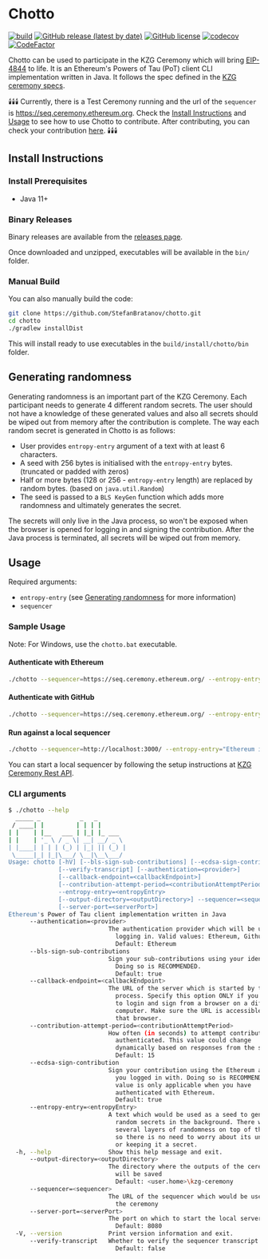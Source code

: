 # Chotto

[![build](https://github.com/StefanBratanov/chotto/actions/workflows/build.yml/badge.svg)](https://github.com/StefanBratanov/chotto/actions/workflows/build.yml)
[![GitHub release (latest by date)](https://img.shields.io/github/v/release/StefanBratanov/chotto)](https://github.com/StefanBratanov/chotto/releases/latest)
[![GitHub license](https://img.shields.io/github/license/StefanBratanov/chotto.svg)](https://github.com/StefanBratanov/chotto/blob/master/LICENSE)
[![codecov](https://codecov.io/github/StefanBratanov/chotto/branch/master/graph/badge.svg?token=9WEPEA6GA7)](https://codecov.io/github/StefanBratanov/chotto)
[![CodeFactor](https://www.codefactor.io/repository/github/stefanbratanov/chotto/badge)](https://www.codefactor.io/repository/github/stefanbratanov/chotto)

Chotto can be used to participate in the KZG Ceremony which will
bring [EIP-4844](https://www.eip4844.com/) to life. It is an Ethereum's Powers of Tau
(PoT) client CLI implementation written in Java. It follows the spec defined in
the [KZG ceremony specs](https://github.com/ethereum/kzg-ceremony-specs).

🕯️🕯️🕯️ Currently, there is a Test Ceremony running and the url of the `sequencer`
is https://seq.ceremony.ethereum.org. Check
the [Install Instructions](#install-instructions) and [Usage](#usage) to see how to use Chotto
to contribute. After contributing, you can check your
contribution [here](https://ceremony.ethereum.org/#/record). 🕯️🕯️🕯️

## Install Instructions

### Install Prerequisites

- Java 11+

### Binary Releases

Binary releases are available from
the [releases page](https://github.com/StefanBratanov/chotto/releases).

Once downloaded and unzipped, executables will be available in the `bin/` folder.

### Manual Build

You can also manually build the code:

```bash
git clone https://github.com/StefanBratanov/chotto.git
cd chotto
./gradlew installDist
```

This will install ready to use executables in the `build/install/chotto/bin` folder.

## Generating randomness

Generating randomness is an important part of the KZG Ceremony. Each participant needs to generate 4
different random secrets. The user should not have a knowledge of these generated values and also
all secrets should be wiped out from memory after the contribution is complete. The way each random
secret is generated in Chotto is as follows:

* User provides `entropy-entry` argument of a text with at least 6 characters.
* A seed with 256 bytes is initialised with the `entropy-entry` bytes. (truncated or padded with
  zeros)
* Half or more bytes (128 or 256 - `entropy-entry` length) are replaced by random bytes. (based on
  `java.util.Random`)
* The seed is passed to a `BLS KeyGen` function which adds more randomness and ultimately generates
  the secret.

The secrets will only live in the Java process, so won't be exposed when the browser is opened for
logging in and signing the contribution. After the
Java process is terminated, all secrets will be wiped out from memory.

## Usage

Required arguments:

* `entropy-entry` (see [Generating randomness](#generating-randomness) for more information)
* `sequencer`

### Sample Usage

Note: For Windows, use the `chotto.bat` executable.

#### Authenticate with Ethereum

```bash
./chotto --sequencer=https://seq.ceremony.ethereum.org/ --entropy-entry="Ethereum is awesome"
```

#### Authenticate with GitHub

```bash
./chotto --sequencer=https://seq.ceremony.ethereum.org/ --entropy-entry="Ethereum is awesome" --authentication=github
```

#### Run against a local sequencer

```bash
./chotto --sequencer=http://localhost:3000/ --entropy-entry="Ethereum is awesome"
```

You can start a local sequencer by following the setup instructions
at [KZG Ceremony Rest API](https://github.com/ethereum/kzg-ceremony-sequencer).

### CLI arguments

```bash
$ ./chotto --help
  _____ _           _   _
 / ____| |         | | | |
| |    | |__   ___ | |_| |_ ___
| |    | '_ \ / _ \| __| __/ _ \
| |____| | | | (_) | |_| || (_) |
 \_____|_| |_|\___/ \__|\__\___/
Usage: chotto [-hV] [--bls-sign-sub-contributions] [--ecdsa-sign-contribution]
              [--verify-transcript] [--authentication=<provider>]
              [--callback-endpoint=<callbackEndpoint>]
              [--contribution-attempt-period=<contributionAttemptPeriod>]
              --entropy-entry=<entropyEntry>
              [--output-directory=<outputDirectory>] --sequencer=<sequencer>
              [--server-port=<serverPort>]
Ethereum's Power of Tau client implementation written in Java
      --authentication=<provider>
                            The authentication provider which will be used for
                              logging in. Valid values: Ethereum, Github
                              Default: Ethereum
      --bls-sign-sub-contributions
                            Sign your sub-contributions using your identity.
                              Doing so is RECOMMENDED.
                              Default: true
      --callback-endpoint=<callbackEndpoint>
                            The URL of the server which is started by this
                              process. Specify this option ONLY if you decide
                              to login and sign from a browser on a different
                              computer. Make sure the URL is accessible from
                              that browser.
      --contribution-attempt-period=<contributionAttemptPeriod>
                            How often (in seconds) to attempt contribution once
                              authenticated. This value could change
                              dynamically based on responses from the sequencer.
                              Default: 15
      --ecdsa-sign-contribution
                            Sign your contribution using the Ethereum address
                              you logged in with. Doing so is RECOMMENDED. This
                              value is only applicable when you have
                              authenticated with Ethereum.
                              Default: true
      --entropy-entry=<entropyEntry>
                            A text which would be used as a seed to generate
                              random secrets in the background. There will be
                              several layers of randomness on top of this text,
                              so there is no need to worry about its uniqueness
                              or keeping it a secret.
  -h, --help                Show this help message and exit.
      --output-directory=<outputDirectory>
                            The directory where the outputs of the ceremony
                              will be saved
                              Default: <user.home>\kzg-ceremony
      --sequencer=<sequencer>
                            The URL of the sequencer which would be used for
                              the ceremony
      --server-port=<serverPort>
                            The port on which to start the local server
                              Default: 8080
  -V, --version             Print version information and exit.
      --verify-transcript   Whether to verify the sequencer transcript or not
                              Default: false
```
